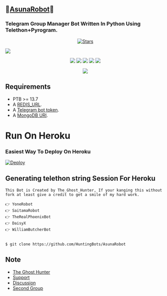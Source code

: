 ## 🌟[AsunaRobot](https://telegram.dog/My_Asuna_Robot)🌟
### Telegram Group Manager Bot Written In Python Using Telethon+Pyrogram.

<p align="center">
    <a href="https://github.com/HuntingBots/AsunaRobot/stargazers"><img src="https://img.shields.io/github/stars/HuntingBots/AsunaRobot?label=Stars&style=flat-square&logo=github&color=teal" alt="Stars" /></a>
</p>

 <a href="http://t.me/My_Asuna_Robot" alt="AsunaRobot"> <img src="https://img.shields.io/badge/%F0%9F%A4%96%20-AsunaRobot On Telegram!-blue" /> </a>


<p align="center">
    <a href="https://github.com/HuntingBots/AsunaRobot"> <img src="https://img.shields.io/github/repo-size/HuntingBots/AsunaRobot?color=fuchsia&logo=github&logoColor=red&style=for-the-badge" /></a>
    <a href="https://github.com/HuntingBots/AsunaRobot/commits/prince"> <img src="https://img.shields.io/github/last-commit/HuntingBots/AsunaRobot?color=indigo&logo=github&logoColor=green&style=for-the-badge" /></a>
    <a href="https://github.com/HuntingBots/AsunaRobot/issues"> <img src="https://img.shields.io/github/issues/HuntingBots/AsunaRobot?color=green&logo=github&logoColor=yellow&style=for-the-badge" /></a>
    <a href="https://github.com/HuntingBots/AsunaRobot/network/members"> <img src="https://img.shields.io/github/forks/HuntingBots/AsunaRobot?color=olive&logo=github&logoColor=maroon&style=for-the-badge" /></a>  
    <a href="https://pypi.org/project/telethon/"> <img src="https://img.shields.io/pypi/v/telethon?color=aqua&label=telethon&logo=python&logoColor=blue&style=for-the-badge" /></a>
</p>

<p align="center">
  <img src="https://telegra.ph/file/4977514f30ff13c11363b.jpg">
</p>

## Requirements

- PTB >= 13.7
- A [REDIS_URL](https://redis.com).
- A [Telegram bot token](https://t.me/botfather).
- A [MongoDB URI](https://telegra.ph/How-To-get-Mongodb-URI-04-06).


# Run On Heroku

### Easiest Way To Deploy On Heroku 


[![Deploy](https://www.herokucdn.com/deploy/button.svg)](https://heroku.com/deploy?template=https://github.com/HuntingBots/AsunaRobot/)

## Generating telethon string Session For Heroku

```
This Bot is Created by The_Ghost_Hunter, If your kanging this without fork at least give a credit to get a smile of my hard work.
 
👉 YoneRobot
👉 SaitamaRobot 
👉 TheRealPhoenixBot
👉 DaisyX 
👉 WilliamButcherBot


$ git clone https://github.com/HuntingBots/AsunaRobot

```



## Note


* [The Ghost Hunter](https://telegram.dog/The_Ghost_Hunter)
* [Support](https://telegram.dog/AsunaRobotSupport)
* [Discussion](https://telegram.dog/helpcentrebot1)
* [Second Group](https://telegram.dog/fire_world_entertainment)
